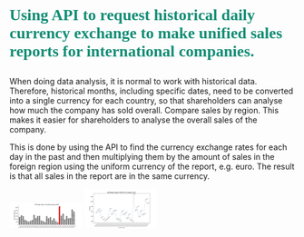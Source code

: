 # <p style="font-family:verdana"> <span style='color: #138d75' >Using API to request historical daily currency exchange to make unified sales reports for international companies. </span></p><p style="font-family:'Courier New'"><span style='color: #138d75' >
  
When doing data analysis, it is normal to work with historical data. Therefore, historical months, including specific dates, need to be converted into a single currency for each country, so that shareholders can analyse how much the company has sold overall. Compare sales by region. This makes it easier for shareholders to analyse the overall sales of the company.

This is done by using the API to find the currency exchange rates for each day in the past and then multiplying them by the amount of sales in the foreign region using the uniform currency of the report, e.g. euro. The result is that all sales in the report are in the same currency.
</span></p>


<img src="TOP_Daily-Sales_in_UK_shop_January_2017.png" width="128"/>

<img src="UK_Reginal_Sales_in_EURO_for_January_2017.png" width="128"/>